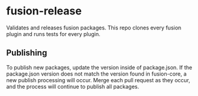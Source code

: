 # fusion-release

Validates and releases fusion packages. This repo clones every fusion plugin and runs tests for every plugin.

## Publishing

To publish new packages, update the version inside of package.json. If the package.json version does not match the version found in fusion-core, a new publish processing will occur. Merge each pull request as they occur, and the process will continue to publish all packages.
